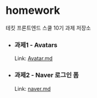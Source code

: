 # homework

테킷 프론트엔드 스쿨 10기 과제 저장소

- ### 과제1 - Avatars

  Link: [Avatar.md](/avatars/avatars.md)

- ### 과제2 - Naver 로그인 폼
  Link: [naver.md](/naver/naver.md)
